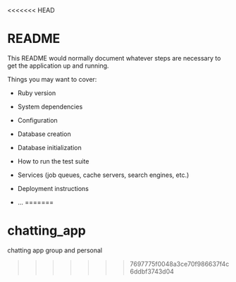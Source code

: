 <<<<<<< HEAD
# README

This README would normally document whatever steps are necessary to get the
application up and running.

Things you may want to cover:

* Ruby version

* System dependencies

* Configuration

* Database creation

* Database initialization

* How to run the test suite

* Services (job queues, cache servers, search engines, etc.)

* Deployment instructions

* ...
=======
# chatting_app
chatting app group and personal 
>>>>>>> 7697775f0048a3ce70f986637f4c6ddbf3743d04
